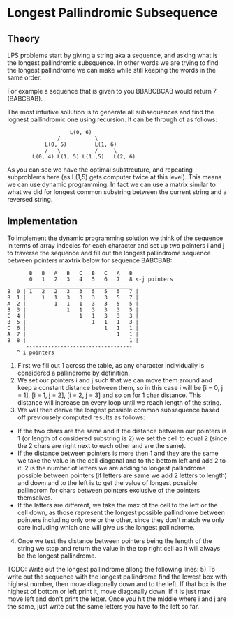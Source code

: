 # Longest Pallindromic Subsequence

## Theory
LPS problems start by giving a string aka a sequence, and asking what is the longest pallindromic subsquence.
In other words we are trying to find the longest pallindrome we can make while still keeping the words
in the same order.

For example a sequence that is given to you BBABCBCAB would return 7 (BABCBAB).

The most intuitive sollution is to generate all subsequences and find the lognest pallindromic one
using recursion. It can be through of as follows:
```
                    L(0, 6)
                /           \
            L(0, 5)         L(1, 6)
            /   \           /     \
        L(0, 4) L(1, 5) L(1 ,5)   L(2, 6)
```

As you can see we have the optimal substrcuture, and repeating subproblems here (as L(1,5) gets
computer twice at this level).  This means we can use dynamic programming.  In fact we can use
a matrix similar to what we did for longest common substring between the current string and
a reversed string.

## Implementation

To implement the dynamic programming solution we think of the sequence in terms of array indecies
for each character and set up two pointers i and j to traverse the sequence and fill out the longest
pallindrome sequence between pointers maxtrix below for sequence BABCBAB:

```
       B   B   A   B   C   B   C   A   B  
       0   1   2   3   4   5   6   7   8 <-j pointers
      __________________________________
B  0 | 1   2   2   3   3   5   5   5   7 |
B  1 |     1   1   3   3   3   3   5   7 |
A  2 |         1   1   1   3   3   5   5 |
B  3 |             1   1   3   3   3   5 |
C  4 |                 1   1   3   3   3 |
B  5 |                     1   1   1   3 |
C  6 |                         1   1   1 |
A  7 |                             1   1 |
B  8 |                                 1 |
      ----------------------------------
   ^ i pointers
```

1) First we fill out 1 across the table, as any character individually is considered a pallindrome
by definition.
2) We set our pointers i and j such that we can move them around and keep a constant distance between
them, so in this case i will be [i = 0, j = 1], [i = 1, j = 2], [i = 2, j = 3] and so on for 1 char
distance.  This distance will increase on every loop until we reach length of the string.
3) We will then derive the longest possible common subsequence based off previousely computed results
as follows:
  * If the two chars are the same and if the distance between our pointers is 1 
    (or length of considered substring is 2) we set the cell to equal 2 (since the 2 chars are 
    right next to each other and are the same).
  * If the distance between pointers is more then 1 and they are the same we take the value in the
    cell diagonal and to the bottom left and add 2 to it.  2 is the number of letters we are adding
    to longest pallindrome possible between pointers (if letters are same we add 2 letters to length)
    and down and to the left is to get the value of longest possible pallindrom for chars between
    pointers exclusive of the pointers themselves.
  * If the latters are different, we take the max of the cell to the left or the cell down, as those
    represent the longest possible pallindrome between pointers including only one or the other,
    since they don't match we only care including which one will give us the longest pallindrome.
4) Once we test the distance between pointers being the length of the string we stop and return the 
value in the top right cell as it will always be the longest pallindrome.

TODO: Write out the longest pallindrome allong the following lines:
5) To write out the sequence with the longest pallindrome find the lowest box with highest number,
then move diagonally down and to the left. If that box is the highest of bottom or left print it, move
diagonally down.  If it is just max move left and don't print the letter. Once you hit the middle
where i and j are the same, just write out the same letters you have to the left so far.




